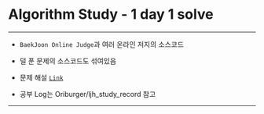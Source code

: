 # Algorithm Study - 1 day 1 solve
---
- `BaekJoon Online Judge`과 여러 온라인 저지의 소스코드

- 덜 푼 문제의 소스코드도 섞여있음

- 문제 해설 [`Link`](https://blog.naver.com/uss425)

- 공부 Log는  Oriburger/ljh_study_record 참고
---

